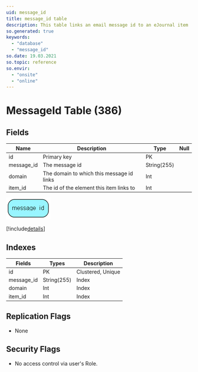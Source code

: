 ```yaml
---
uid: message_id
title: message_id table
description: This table links an email message id to an eJournal item
so.generated: true
keywords:
  - "database"
  - "message_id"
so.date: 19.03.2021
so.topic: reference
so.envir:
  - "onsite"
  - "online"
---
```


# MessageId Table (386)

## Fields

| Name | Description | Type | Null |
|------|-------------|------|:----:|
|id|Primary key|PK| |
|message\_id|The message id|String(255)| |
|domain|The domain to which this message id links|Int| |
|item\_id|The id of the element this item links to|Int| |


![message_id table relationship diagram](media\message_id.png)

[!include[details](./includes/message-id.md)]

## Indexes

| Fields | Types | Description |
|--------|-------|-------------|
|id |PK |Clustered, Unique |
|message\_id |String(255) |Index |
|domain |Int |Index |
|item\_id |Int |Index |

## Replication Flags

* None

## Security Flags

* No access control via user's Role.

